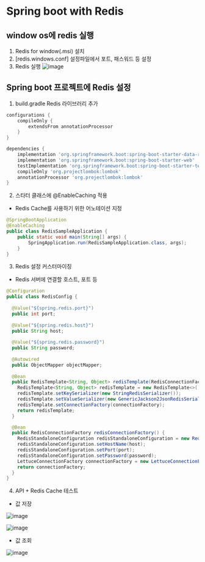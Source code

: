 # Spring boot with Redis
## window os에 redis 실행
1. Redis for window(.msi) 설치
2. [redis.windows.conf] 설정파일에서 포트, 패스워드 등 설정
3. Redis 실행
![image](https://user-images.githubusercontent.com/101205543/200497773-2f3960ad-84a7-4aaa-8044-0e4d4f7b4bda.png)

## Spring boot 프로젝트에 Redis 설정
1. build.gradle Redis 라이브러리 추가
```groovy
configurations {
	compileOnly {
		extendsFrom annotationProcessor
	}
}

dependencies {
	implementation 'org.springframework.boot:spring-boot-starter-data-redis'
	implementation 'org.springframework.boot:spring-boot-starter-web'
	testImplementation 'org.springframework.boot:spring-boot-starter-test'
	compileOnly 'org.projectlombok:lombok'
    annotationProcessor 'org.projectlombok:lombok'
}
```
2. 스타터 클래스에 @EnableCaching 적용
- Redis Cache를 사용하기 위한 어노테이션 지정
```java
@SpringBootApplication
@EnableCaching
public class RedisSampleApplication {
	public static void main(String[] args) {
		SpringApplication.run(RedisSampleApplication.class, args);
	}
}
```

3. Redis 설정 커스터마이징
- Redis 서버에 연결할 호스트, 포트 등 
```java
@Configuration
public class RedisConfig {
  
  @Value("${spring.redis.port}")
  public int port;
  
  @Value("${spring.redis.host}")
  public String host;
  
  @Value("${spring.redis.password}")
  public String password;
  
  @Autowired
  public ObjectMapper objectMapper;
  
  @Bean
  public RedisTemplate<String, Object> redisTemplate(RedisConnectionFactory connectionFactory) {
    RedisTemplate<String, Object> redisTemplate = new RedisTemplate<>();
    redisTemplate.setKeySerializer(new StringRedisSerializer());
    redisTemplate.setValueSerializer(new GenericJackson2JsonRedisSerializer());
    redisTemplate.setConnectionFactory(connectionFactory);
    return redisTemplate;
  }

  @Bean
  public RedisConnectionFactory redisConnectionFactory() {
    RedisStandaloneConfiguration redisStandaloneConfiguration = new RedisStandaloneConfiguration();
    redisStandaloneConfiguration.setHostName(host);
    redisStandaloneConfiguration.setPort(port);
    redisStandaloneConfiguration.setPassword(password);
    LettuceConnectionFactory connectionFactory = new LettuceConnectionFactory(redisStandaloneConfiguration);
    return connectionFactory;
  }
}
```

4. API + Redis Cache 테스트
- 값 저장

![image](https://user-images.githubusercontent.com/101205543/200498273-2efe594a-5535-4d38-b1cb-a96a83a3cc2c.png)

![image](https://user-images.githubusercontent.com/101205543/200498121-8ad08005-a508-4cca-b5bd-dfbeb9715c07.png)

- 값 조회

![image](https://user-images.githubusercontent.com/101205543/200497990-287aacf8-0996-420b-8bf5-6b27bf1e733d.png)

